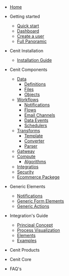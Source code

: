 -  [Home](/)

- Getting started

  - [Quick start](quickstart.md)  
  - [Dashboard](quickstart.md)
  - [Create a user](quickstart.md)  
  - [Full Panoramic](quickstart.md)

- Cenit Installation
  - [Installation Guide](installation.md)

- Cenit Components

  - [Data](data.md)
    - [Definitions](definitions.md)
    - [Files](file.md)
    - [Objects](object.md)
  - [Workflows](workflow.md)
    - [Notifications](notification.md)
    - [Flows](flow.md)
    - [Email Channels](notification.md)
    - [Data Events](data_event.md)
    - [Schedulers](scheduler.md)
  - [Transforms](transformation.md)
    - [Template](template.md)
    - [Converter](converter.md)
    - [Parser](parser.md)
  - [Gatweay](quickstart.md)
  - [Compute](quickstart.md)
    - [Algorithms](algorithms.md)
  - [Integratios](quickstart.md)
  - [Security](quickstart.md)
  - [Ecommerce Packege](quickstart.md)

- Generic Elements
  - [Notifications](notifications.md)
  - [Generic Form Elements](generic_action_form.md)
  - [Generic Actions](generic_actions.md)

- Integration's Guide

  - [Principal Concept](quickstart.md)
  - [Process Visualization](quickstart.md)
  - [Elements](quickstart.md)
  - [Examples](quickstart.md)

- Cenit Products

- Cenit Core

- FAQ's
